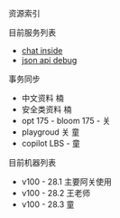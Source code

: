 资源索引

目前服务列表

* [chat inside ](https://c.tibok.org)
* [json api debug](https://j.tibok.org)


事务同步
* 中文资料  楠
* 安全类资料  楠
* opt 175 - bloom 175 - 关
* playgroud 关 童
* copilot LBS - 童


目前机器列表

* v100 - 28.1  主要阿关使用
* v100 - 28.2  王老师
* v100 - 28.3  童

